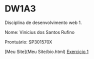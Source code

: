 # DW1A3

Disciplina de desenvolvimento web 1.

Nome: Vinicius dos Santos Rufino

Prontuário: SP301570X

[Meu Site](Meu Site/bio.html)
[Exercicio 1](AtividadesJS/Ex1/saudacoes.html)
